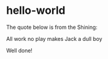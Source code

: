 # hello-world
The quote below is from the Shining:

All work no play makes Jack a dull boy

Well done!
